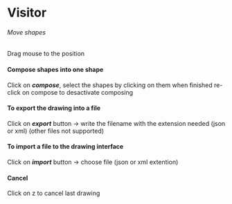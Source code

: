 # Visitor #
###### Move shapes ####
Drag mouse to the position 
#### Compose shapes into one shape ####
Click on ***compose***, select the shapes by clicking on them
when finished re-click on compose to desactivate composing 
#### To export the drawing into a file ####
Click on ***export*** button -> write the filename with the extension needed (json or xml)
(other files not supported)
#### To import a file to the drawing interface ####
Click on ***import*** button -> choose file (json or xml extention)
#### Cancel ####
Click on z to cancel last drawing
